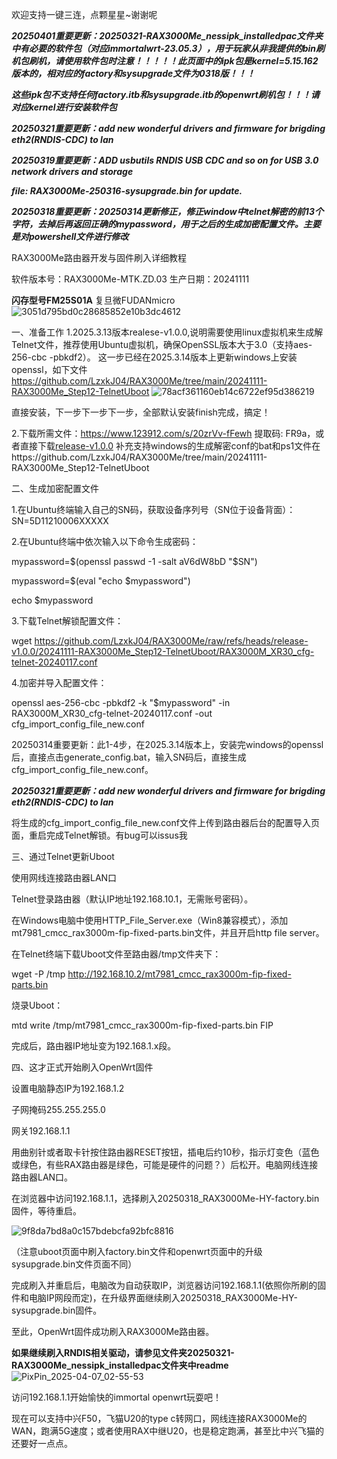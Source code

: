 欢迎支持一键三连，点颗星星~谢谢呢

***20250401重要更新：20250321-RAX3000Me_nessipk_installedpac文件夹中有必要的软件包（对应immortalwrt-23.05.3），用于玩家从非我提供的bin刷机包刷机，请使用软件包时注意！！！！！此页面中的ipk包是kernel=5.15.162版本的，相对应的factory和sysupgrade文件为0318版！！！***

***这些ipk包不支持任何factory.itb和sysupgrade.itb的openwrt刷机包！！！请对应kernel进行安装软件包***

***20250321重要更新：add new wonderful drivers and firmware for brigding eth2(RNDIS-CDC) to lan***

***20250319重要更新：ADD usbutils RNDIS USB CDC and so on for USB 3.0 network drivers and storage***

***file: RAX3000Me-250316-sysupgrade.bin for update.***

***20250318重要更新：20250314更新修正，修正window中telnet解密的前13个字符，去掉后再返回正确的mypassword，用于之后的生成加密配置文件。主要是对powershell文件进行修改***

RAX3000Me路由器开发与固件刷入详细教程

软件版本号：RAX3000Me-MTK.ZD.03
生产日期：20241111

**闪存型号FM25S01A**
复旦微FUDANmicro
![3051d795bd0c28685852e10b3dc4612](https://github.com/user-attachments/assets/4c03fd99-c6d7-4fcb-ae0f-7cc5963706c8)


一、准备工作
1.2025.3.13版本realese-v1.0.0,说明需要使用linux虚拟机来生成解Telnet文件，推荐使用Ubuntu虚拟机，确保OpenSSL版本大于3.0（支持aes-256-cbc -pbkdf2）。
这一步已经在2025.3.14版本上更新windows上安装openssl，如下文件
https://github.com/LzxkJ04/RAX3000Me/tree/main/20241111-RAX3000Me_Step12-TelnetUboot
![78acf361160eb14c6722ef95d386219](https://github.com/user-attachments/assets/d2a71ddd-bc49-4baf-a197-8eacc4500b57)

直接安装，下一步下一步下一步，全部默认安装finish完成，搞定！

2.下载所需文件：https://www.123912.com/s/20zrVv-fFewh  提取码: FR9a，或者直接下载[release-v1.0.0](https://github.com/LzxkJ04/RAX3000Me/releases/tag/release-v1.0.0)
补充支持windows的生成解密conf的bat和ps1文件在https://github.com/LzxkJ04/RAX3000Me/tree/main/20241111-RAX3000Me_Step12-TelnetUboot

二、生成加密配置文件

1.在Ubuntu终端输入自己的SN码，获取设备序列号（SN位于设备背面）：
SN=5D11210006XXXXX

2.在Ubuntu终端中依次输入以下命令生成密码：

mypassword=$(openssl passwd -1 -salt aV6dW8bD "$SN")

mypassword=$(eval "echo $mypassword")

echo $mypassword

3.下载Telnet解锁配置文件：

wget https://github.com/LzxkJ04/RAX3000Me/raw/refs/heads/release-v1.0.0/20241111-RAX3000Me_Step12-TelnetUboot/RAX3000M_XR30_cfg-telnet-20240117.conf

4.加密并导入配置文件：

openssl aes-256-cbc -pbkdf2 -k "$mypassword" -in RAX3000M_XR30_cfg-telnet-20240117.conf -out cfg_import_config_file_new.conf


20250314重要更新：此1-4步，在2025.3.14版本上，安装完windows的openssl后，直接点击generate_config.bat，输入SN码后，直接生成cfg_import_config_file_new.conf。


***20250321重要更新：add new wonderful drivers and firmware for brigding eth2(RNDIS-CDC) to lan***

将生成的cfg_import_config_file_new.conf文件上传到路由器后台的配置导入页面，重启完成Telnet解锁。有bug可以issus我

三、通过Telnet更新Uboot

使用网线连接路由器LAN口

Telnet登录路由器（默认IP地址192.168.10.1，无需账号密码）。

在Windows电脑中使用HTTP_File_Server.exe（Win8兼容模式），添加mt7981_cmcc_rax3000m-fip-fixed-parts.bin文件，并且开启http file server。

在Telnet终端下载Uboot文件至路由器/tmp文件夹下：

wget -P /tmp http://192.168.10.2/mt7981_cmcc_rax3000m-fip-fixed-parts.bin

烧录Uboot：

mtd write /tmp/mt7981_cmcc_rax3000m-fip-fixed-parts.bin FIP

完成后，路由器IP地址变为192.168.1.x段。

四、这才正式开始刷入OpenWrt固件

设置电脑静态IP为192.168.1.2

子网掩码255.255.255.0

网关192.168.1.1

用曲别针或者取卡针按住路由器RESET按钮，插电后约10秒，指示灯变色（蓝色或绿色，有些RAX路由器是绿色，可能是硬件的问题？）后松开。电脑网线连接路由器LAN口。

在浏览器中访问192.168.1.1，选择刷入20250318_RAX3000Me-HY-factory.bin固件，等待重启。

![9f8da7bd8a0c157bdebcfa92bfc8816](https://github.com/user-attachments/assets/196e4713-b667-4b98-b1e3-e1de16c8bf07)

（注意uboot页面中刷入factory.bin文件和openwrt页面中的升级sysupgrade.bin文件页面不同）

完成刷入并重启后，电脑改为自动获取IP，浏览器访问192.168.1.1(依照你所刷的固件和电脑IP网段而定)，在升级界面继续刷入20250318_RAX3000Me-HY-sysupgrade.bin固件。

至此，OpenWrt固件成功刷入RAX3000Me路由器。

**如果继续刷入RNDIS相关驱动，请参见文件夹20250321-RAX3000Me_nessipk_installedpac文件夹中readme**
![PixPin_2025-04-07_02-55-53](https://github.com/user-attachments/assets/4bb514d6-325d-47fc-8073-1745f2ebd2a3)


访问192.168.1.1开始愉快的immortal openwrt玩耍吧！

现在可以支持中兴F50，飞猫U20的type c转网口，网线连接RAX3000Me的WAN，跑满5G速度；或者使用RAX中继U20，也是稳定跑满，甚至比中兴飞猫的还要好一点点。
